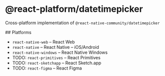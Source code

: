 # @react-platform/datetimepicker

Cross-platform implementation of `@react-native-community/datetimepicker`

## Platforms

- `react-native-web` – React Web
- `react-native` – React Native – iOS/Android
- `react-native-windows` – React Native Windows
- TODO: `react-primitives` – React Primitives
- TODO: `react-sketchapp` – React Sketch.app
- TODO: `react-figma` – React Figma
